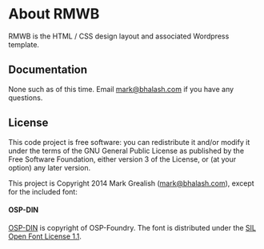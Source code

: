 # About RMWB
RMWB is the HTML / CSS design layout and associated Wordpress template.

## Documentation
None such as of this time. Email mark@bhalash.com if you have any questions.

## License
This code project is free software: you can redistribute it and/or modify it under the terms of the GNU General Public License as published by the Free Software Foundation, either version 3 of the License, or (at your option) any later version.

This project is Copyright 2014 Mark Grealish (mark@bhalash.com), except for the included font:

#### OSP-DIN
[OSP-DIN](http://ospublish.constantvzw.org/foundry/osp-din/) is copyright of OSP-Foundry. The font is distributed under the [SIL Open Font License 1.1](http://scripts.sil.org/cms/scripts/page.php?site_id=nrsi&id=OFL).
